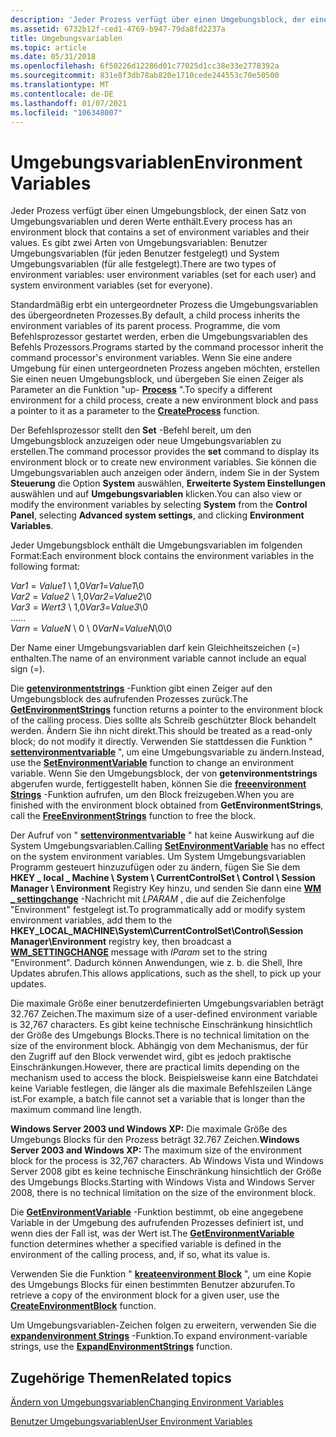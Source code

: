 ```yaml
---
description: 'Jeder Prozess verfügt über einen Umgebungsblock, der einen Satz von Umgebungsvariablen und deren Werte enthält. Es gibt zwei Arten von Umgebungsvariablen: Benutzer Umgebungsvariablen (für jeden Benutzer festgelegt) und System Umgebungsvariablen (für alle festgelegt).'
ms.assetid: 6732b12f-ced1-4769-b947-79da8fd2237a
title: Umgebungsvariablen
ms.topic: article
ms.date: 05/31/2018
ms.openlocfilehash: 6f50226d12286d01c77025d1cc38e33e2778392a
ms.sourcegitcommit: 831e8f3db78ab820e1710cede244553c70e50500
ms.translationtype: MT
ms.contentlocale: de-DE
ms.lasthandoff: 01/07/2021
ms.locfileid: "106348007"
---
```

# <a name="environment-variables"></a><span data-ttu-id="96c22-104">Umgebungsvariablen</span><span class="sxs-lookup"><span data-stu-id="96c22-104">Environment Variables</span></span>

<span data-ttu-id="96c22-105">Jeder Prozess verfügt über einen Umgebungsblock, der einen Satz von Umgebungsvariablen und deren Werte enthält.</span><span class="sxs-lookup"><span data-stu-id="96c22-105">Every process has an environment block that contains a set of environment variables and their values.</span></span> <span data-ttu-id="96c22-106">Es gibt zwei Arten von Umgebungsvariablen: Benutzer Umgebungsvariablen (für jeden Benutzer festgelegt) und System Umgebungsvariablen (für alle festgelegt).</span><span class="sxs-lookup"><span data-stu-id="96c22-106">There are two types of environment variables: user environment variables (set for each user) and system environment variables (set for everyone).</span></span>

<span data-ttu-id="96c22-107">Standardmäßig erbt ein untergeordneter Prozess die Umgebungsvariablen des übergeordneten Prozesses.</span><span class="sxs-lookup"><span data-stu-id="96c22-107">By default, a child process inherits the environment variables of its parent process.</span></span> <span data-ttu-id="96c22-108">Programme, die vom Befehlsprozessor gestartet werden, erben die Umgebungsvariablen des Befehls Prozessors.</span><span class="sxs-lookup"><span data-stu-id="96c22-108">Programs started by the command processor inherit the command processor's environment variables.</span></span> <span data-ttu-id="96c22-109">Wenn Sie eine andere Umgebung für einen untergeordneten Prozess angeben möchten, erstellen Sie einen neuen Umgebungsblock, und übergeben Sie einen Zeiger als Parameter an die Funktion "up- [**Process**](/windows/win32/api/processthreadsapi/nf-processthreadsapi-createprocessa) ".</span><span class="sxs-lookup"><span data-stu-id="96c22-109">To specify a different environment for a child process, create a new environment block and pass a pointer to it as a parameter to the [**CreateProcess**](/windows/win32/api/processthreadsapi/nf-processthreadsapi-createprocessa) function.</span></span>

<span data-ttu-id="96c22-110">Der Befehlsprozessor stellt den **Set** -Befehl bereit, um den Umgebungsblock anzuzeigen oder neue Umgebungsvariablen zu erstellen.</span><span class="sxs-lookup"><span data-stu-id="96c22-110">The command processor provides the **set** command to display its environment block or to create new environment variables.</span></span> <span data-ttu-id="96c22-111">Sie können die Umgebungsvariablen auch anzeigen oder ändern, indem Sie in der System **Steuerung** die Option **System** auswählen, **Erweiterte System Einstellungen** auswählen und auf **Umgebungsvariablen** klicken.</span><span class="sxs-lookup"><span data-stu-id="96c22-111">You can also view or modify the environment variables by selecting **System** from the **Control Panel**, selecting **Advanced system settings**, and clicking **Environment Variables**.</span></span>

<span data-ttu-id="96c22-112">Jeder Umgebungsblock enthält die Umgebungsvariablen im folgenden Format:</span><span class="sxs-lookup"><span data-stu-id="96c22-112">Each environment block contains the environment variables in the following format:</span></span><dl> <span data-ttu-id="96c22-113">*Var1* = *Value1* \\ 1,0</span><span class="sxs-lookup"><span data-stu-id="96c22-113">*Var1*=*Value1*\\0</span></span>  
<span data-ttu-id="96c22-114">*Var2* = *Value2* \\ 1,0</span><span class="sxs-lookup"><span data-stu-id="96c22-114">*Var2*=*Value2*\\0</span></span>  
<span data-ttu-id="96c22-115">*Var3* = *Wert3* \\ 1,0</span><span class="sxs-lookup"><span data-stu-id="96c22-115">*Var3*=*Value3*\\0</span></span>  
<span data-ttu-id="96c22-116">...</span><span class="sxs-lookup"><span data-stu-id="96c22-116">...</span></span>  
<span data-ttu-id="96c22-117">*Varn* = *ValueN* \\ 0 \\ 0</span><span class="sxs-lookup"><span data-stu-id="96c22-117">*VarN*=*ValueN*\\0\\0</span></span>  
</dl>

<span data-ttu-id="96c22-118">Der Name einer Umgebungsvariablen darf kein Gleichheitszeichen (=) enthalten.</span><span class="sxs-lookup"><span data-stu-id="96c22-118">The name of an environment variable cannot include an equal sign (=).</span></span>

<span data-ttu-id="96c22-119">Die [**getenvironmentstrings**](/windows/win32/api/processenv/nf-processenv-getenvironmentstrings) -Funktion gibt einen Zeiger auf den Umgebungsblock des aufrufenden Prozesses zurück.</span><span class="sxs-lookup"><span data-stu-id="96c22-119">The [**GetEnvironmentStrings**](/windows/win32/api/processenv/nf-processenv-getenvironmentstrings) function returns a pointer to the environment block of the calling process.</span></span> <span data-ttu-id="96c22-120">Dies sollte als Schreib geschützter Block behandelt werden. Ändern Sie ihn nicht direkt.</span><span class="sxs-lookup"><span data-stu-id="96c22-120">This should be treated as a read-only block; do not modify it directly.</span></span> <span data-ttu-id="96c22-121">Verwenden Sie stattdessen die Funktion " [**settenvironmentvariable**](/windows/desktop/api/WinBase/nf-winbase-setenvironmentvariable) ", um eine Umgebungsvariable zu ändern.</span><span class="sxs-lookup"><span data-stu-id="96c22-121">Instead, use the [**SetEnvironmentVariable**](/windows/desktop/api/WinBase/nf-winbase-setenvironmentvariable) function to change an environment variable.</span></span> <span data-ttu-id="96c22-122">Wenn Sie den Umgebungsblock, der von **getenvironmentstrings** abgerufen wurde, fertiggestellt haben, können Sie die [**freeenvironment Strings**](/windows/win32/api/processenv/nf-processenv-freeenvironmentstringsa) -Funktion aufrufen, um den Block freizugeben.</span><span class="sxs-lookup"><span data-stu-id="96c22-122">When you are finished with the environment block obtained from **GetEnvironmentStrings**, call the [**FreeEnvironmentStrings**](/windows/win32/api/processenv/nf-processenv-freeenvironmentstringsa) function to free the block.</span></span>

<span data-ttu-id="96c22-123">Der Aufruf von " [**settenvironmentvariable**](/windows/desktop/api/WinBase/nf-winbase-setenvironmentvariable) " hat keine Auswirkung auf die System Umgebungsvariablen.</span><span class="sxs-lookup"><span data-stu-id="96c22-123">Calling [**SetEnvironmentVariable**](/windows/desktop/api/WinBase/nf-winbase-setenvironmentvariable) has no effect on the system environment variables.</span></span> <span data-ttu-id="96c22-124">Um System Umgebungsvariablen Programm gesteuert hinzuzufügen oder zu ändern, fügen Sie Sie dem **HKEY \_ local \_ Machine \\ System \\ CurrentControlSet \\ Control \\ Session Manager \\ Environment** Registry Key hinzu, und senden Sie dann eine [**WM \_ settingchange**](/windows/desktop/winmsg/wm-settingchange) -Nachricht mit *LPARAM* , die auf die Zeichenfolge "Environment" festgelegt ist.</span><span class="sxs-lookup"><span data-stu-id="96c22-124">To programmatically add or modify system environment variables, add them to the **HKEY\_LOCAL\_MACHINE\\System\\CurrentControlSet\\Control\\Session Manager\\Environment** registry key, then broadcast a [**WM\_SETTINGCHANGE**](/windows/desktop/winmsg/wm-settingchange) message with *lParam* set to the string "Environment".</span></span> <span data-ttu-id="96c22-125">Dadurch können Anwendungen, wie z. b. die Shell, Ihre Updates abrufen.</span><span class="sxs-lookup"><span data-stu-id="96c22-125">This allows applications, such as the shell, to pick up your updates.</span></span>

<span data-ttu-id="96c22-126">Die maximale Größe einer benutzerdefinierten Umgebungsvariablen beträgt 32.767 Zeichen.</span><span class="sxs-lookup"><span data-stu-id="96c22-126">The maximum size of a user-defined environment variable is 32,767 characters.</span></span> <span data-ttu-id="96c22-127">Es gibt keine technische Einschränkung hinsichtlich der Größe des Umgebungs Blocks.</span><span class="sxs-lookup"><span data-stu-id="96c22-127">There is no technical limitation on the size of the environment block.</span></span> <span data-ttu-id="96c22-128">Abhängig von dem Mechanismus, der für den Zugriff auf den Block verwendet wird, gibt es jedoch praktische Einschränkungen.</span><span class="sxs-lookup"><span data-stu-id="96c22-128">However, there are practical limits depending on the mechanism used to access the block.</span></span> <span data-ttu-id="96c22-129">Beispielsweise kann eine Batchdatei keine Variable festlegen, die länger als die maximale Befehlszeilen Länge ist.</span><span class="sxs-lookup"><span data-stu-id="96c22-129">For example, a batch file cannot set a variable that is longer than the maximum command line length.</span></span>

<span data-ttu-id="96c22-130">**Windows Server 2003 und Windows XP:** Die maximale Größe des Umgebungs Blocks für den Prozess beträgt 32.767 Zeichen.</span><span class="sxs-lookup"><span data-stu-id="96c22-130">**Windows Server 2003 and Windows XP:** The maximum size of the environment block for the process is 32,767 characters.</span></span> <span data-ttu-id="96c22-131">Ab Windows Vista und Windows Server 2008 gibt es keine technische Einschränkung hinsichtlich der Größe des Umgebungs Blocks.</span><span class="sxs-lookup"><span data-stu-id="96c22-131">Starting with Windows Vista and Windows Server 2008, there is no technical limitation on the size of the environment block.</span></span>

<span data-ttu-id="96c22-132">Die [**GetEnvironmentVariable**](/windows/desktop/api/WinBase/nf-winbase-getenvironmentvariable) -Funktion bestimmt, ob eine angegebene Variable in der Umgebung des aufrufenden Prozesses definiert ist, und wenn dies der Fall ist, was der Wert ist.</span><span class="sxs-lookup"><span data-stu-id="96c22-132">The [**GetEnvironmentVariable**](/windows/desktop/api/WinBase/nf-winbase-getenvironmentvariable) function determines whether a specified variable is defined in the environment of the calling process, and, if so, what its value is.</span></span>

<span data-ttu-id="96c22-133">Verwenden Sie die Funktion " [**kreateenvironment Block**](/windows/win32/api/userenv/nf-userenv-createenvironmentblock) ", um eine Kopie des Umgebungs Blocks für einen bestimmten Benutzer abzurufen.</span><span class="sxs-lookup"><span data-stu-id="96c22-133">To retrieve a copy of the environment block for a given user, use the [**CreateEnvironmentBlock**](/windows/win32/api/userenv/nf-userenv-createenvironmentblock) function.</span></span>

<span data-ttu-id="96c22-134">Um Umgebungsvariablen-Zeichen folgen zu erweitern, verwenden Sie die [**expandenvironment Strings**](/windows/desktop/api/processenv/nf-processenv-expandenvironmentstringsa) -Funktion.</span><span class="sxs-lookup"><span data-stu-id="96c22-134">To expand environment-variable strings, use the [**ExpandEnvironmentStrings**](/windows/desktop/api/processenv/nf-processenv-expandenvironmentstringsa) function.</span></span>

## <a name="related-topics"></a><span data-ttu-id="96c22-135">Zugehörige Themen</span><span class="sxs-lookup"><span data-stu-id="96c22-135">Related topics</span></span>

<dl> <dt>

[<span data-ttu-id="96c22-136">Ändern von Umgebungsvariablen</span><span class="sxs-lookup"><span data-stu-id="96c22-136">Changing Environment Variables</span></span>](changing-environment-variables.md)
</dt> <dt>

[<span data-ttu-id="96c22-137">Benutzer Umgebungsvariablen</span><span class="sxs-lookup"><span data-stu-id="96c22-137">User Environment Variables</span></span>](../shell/user-environment-variables.md)
</dt> </dl>

 

 
